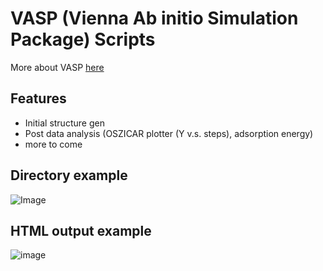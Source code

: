 # VASP (Vienna Ab initio Simulation Package) Scripts
More about VASP [here](https://www.vasp.at/)

## Features
- Initial structure gen
- Post data analysis (OSZICAR plotter (Y v.s. steps), adsorption energy)
- more to come

## Directory example
![Image](https://github.com/EDED2314/VASP-scripts/blob/main/Directory%20Example.png)

## HTML output example
![image](https://github.com/EDED2314/VASP-scripts/blob/main/HTML%20Output%20Example%207.16.24.jpg)
